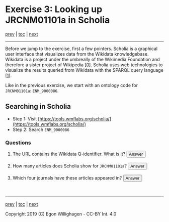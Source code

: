 # Exercise 3: Looking up JRCNM01101a in Scholia

[prev](browsing2.md) | [toc](./README.md) | [next](extending.md)

<script>
  function toggleAnswer(id) {
  var answer = document.getElementById(id);
  if (answer.style.visibility === "hidden" ||
      answer.style.visibility === "none") {
    answer.style.visibility = "visible";
  } else {
    answer.style.visibility = "hidden";
  }
}
</script>

---

Before we jump to the exercise, first a few pointers.
Scholia is a graphical user interface that visualizes data from the Wikidata knowledgebase.
Wikidata is a project under the umbreally of the Wikimedia Foundation and therefore a sister
project of Wikipedia [[0](https://www.biorxiv.org/content/10.1101/799684v1)].
Scholia uses web technologies to visualize the results queried
from Wikidata with the SPARQL query language [[1](https://riojournal.com/article/35820/)].

Like in the previous exercise, we start with an ontology code for `JRCNM01101a`: `ENM_9000086`.

## Searching in Scholia

* Step 1: Visit [https://tools.wmflabs.org/scholia/](https://tools.wmflabs.org/scholia/)
* Step 2: Search `ENM_9000086`

### Questions

1. The URL contains the Wikidata Q-identifier. What is it? <button onclick="toggleAnswer('q1')">Answer</button><span id="q1" style="visibility: hidden">Q47462008</span>
2. How many articles does Scholia show for `JRCNM01101a`? <button onclick="toggleAnswer('q2')">Answer</button><span id="q2" style="visibility: hidden">At the time of writing: four.</span>
3. Which four journals have these articles appeared in? <button onclick="toggleAnswer('q3')">Answer</button><span id="q3" style="visibility: hidden">Toxicology in Vitro, Scientific Reports, Regulatory Toxicology and Pharmacology, and PLoS ONE.</span>

---

[prev](browsing2.md) | [toc](./README.md) | [next](extending.md)

Copyright 2019 (C) Egon Willighagen - CC-BY Int. 4.0
